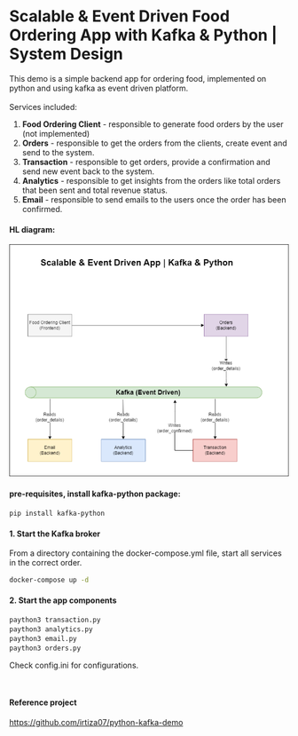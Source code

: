 # Scalable & Event Driven Food Ordering App with Kafka & Python | System Design

This demo is a simple backend app for ordering food, implemented on python and using kafka as event driven platform.<br/>
<br/>
Services included:
1. **Food Ordering Client** - responsible to generate food orders by the user (not implemented)
2. **Orders** - responsible to get the orders from the clients, create event and send to the system.
3. **Transaction** - responsible to get orders, provide a confirmation and send new event back to the system.
4. **Analytics** - responsible to get insights from the orders like total orders that been sent and total revenue status.
5. **Email** - responsible to send emails to the users once the order has been confirmed.

#### HL diagram:
![! kafka-python-demo](https://github.com/ranrosenzweig/kafka-python-demo/blob/main/doc/img/diagram.png)

#### pre-requisites, install kafka-python package:
```sh
pip install kafka-python
```

#### 1. Start the Kafka broker
From a directory containing the docker-compose.yml file, start all services in the correct order.
```sh
docker-compose up -d
```

#### 2. Start the app components
```sh
paython3 transaction.py 
paython3 analytics.py 
paython3 email.py 
paython3 orders.py 
```


Check config.ini for configurations.

</br>

#### Reference project
https://github.com/irtiza07/python-kafka-demo